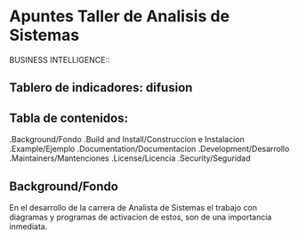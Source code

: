 # Apuntes Taller de Analisis de Sistemas


BUSINESS INTELLIGENCE::


Tablero de indicadores:         difusion
-----------------------------------------

Tabla de contenidos:
---------------------

.Background/Fondo
.Build and Install/Construccion e Instalacion
.Example/Ejemplo
.Documentation/Documentacion
.Development/Desarrollo
.Maintainers/Mantenciones
.License/Licencia
.Security/Seguridad

Background/Fondo
-----------------

En el desarrollo de la carrera de Analista de Sistemas
el trabajo con diagramas y programas de activacion de
estos, son de una importancia inmediata.







